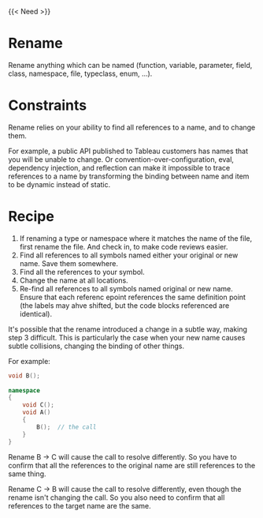 {{< Need >}}

# Rename

Rename anything which can be named (function, variable, parameter, field, class, namespace, file, typeclass, enum, ...).

# Constraints

Rename relies on your ability to find all references to a name, and to change them.

For example, a public API published to Tableau customers has names that you will be unable to change. Or convention-over-configuration, eval, dependency injection, and reflection can make it impossible to trace references to a name by transforming the binding between name and item to be dynamic instead of static.

# Recipe

1. If renaming a type or namespace where it matches the name of the file, first rename the file. And check in, to make code reviews easier.
2. Find all references to all symbols named either your original or new name. Save them somewhere.
3. Find all the references to your symbol.
4. Change the name at all locations.
5. Re-find all references to all symbols named original or new name. Ensure that each referenc epoint references the same definition point (the labels may ahve shifted, but the code blocks referenced are identical).

It's possible that the rename introduced a change in a subtle way, making step 3 difficult. This is particularly the case when your new name causes subtle collisions, changing the binding of other things.

For example:

``` cpp
void B();
  
namespace
{
    void C();
    void A()
    {
        B();  // the call
    }
}
```

Rename B -> C will cause the call to resolve differently. So you have to confirm that all the references to the original name are still references to the same thing.
 
Rename C -> B will cause the call to resolve differently, even though the rename isn't changing the call. So you also need to confirm that all references to the target name are the same.
